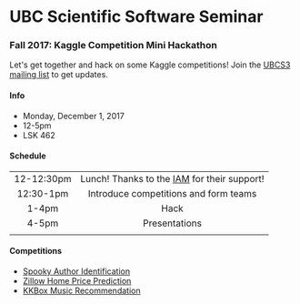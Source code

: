 # UBC Scientific Software Seminar

### Fall 2017: Kaggle Competition Mini Hackathon

Let's get together and hack on some Kaggle competitions! Join the [UBCS3 mailing list](https://survey.ubc.ca/s/ubcs3-mailing-list/) to get updates.

#### Info

* Monday, December 1, 2017
* 12-5pm
* LSK 462

#### Schedule

| | |
| :-: | :-: |
| 12-12:30pm | Lunch! Thanks to the [IAM](http://www.iam.ubc.ca/) for their support! |
| 12:30-1pm | Introduce competitions and form teams |
| 1-4pm | Hack |
| 4-5pm | Presentations |
| | |

#### Competitions

* [Spooky Author Identification](https://www.kaggle.com/c/spooky-author-identification)
* [Zillow Home Price Prediction](https://www.kaggle.com/c/zillow-prize-1)
* [KKBox Music Recommendation](https://www.kaggle.com/c/kkbox-music-recommendation-challenge)
